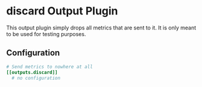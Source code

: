 # discard Output Plugin

This output plugin simply drops all metrics that are sent to it. It is only
meant to be used for testing purposes.

## Configuration

```toml @sample.conf
# Send metrics to nowhere at all
[[outputs.discard]]
  # no configuration
```
